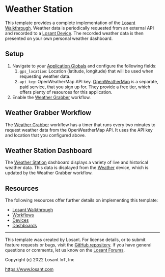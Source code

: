 # Weather Station
This template provides a complete implementation of the [Losant Walkthrough](https://docs.losant.com/getting-started/walkthrough/). Weather data is periodically requested from an external API and recorded to a [Losant Device](https://docs.losant.com/devices/overview/). The recorded weather data is then presented on your own personal weather dashboard.

## Setup
1. Navigate to your [Application Globals](https://app.losant.com/applications/~exportplaceholderid-application-applicationWeatherStation-0~/globals) and configure the following fields:
	1. `gps_location`: Location (latitude, longitude) that will be used when requesting weather data.
	1. `api_key`: OpenWeatherMap API key. [OpenWeatherMap](https://openweathermap.org/api) is a separate, paid service, that you sign up for. They provide a free tier, which offers plenty of resources for this application.
2. Enable the [Weather Grabber](https://app.losant.com/applications/~exportplaceholderid-application-applicationWeatherStation-0~/workflows/~exportplaceholderid-flow-weatherGrabber-0~/develop) workflow.

## Weather Grabber Workflow
The [Weather Grabber](https://app.losant.com/applications/~exportplaceholderid-application-applicationWeatherStation-0~/workflows/~exportplaceholderid-flow-weatherGrabber-0~/develop) workflow has a timer that runs every two minutes to request weather data from the OpenWeatherMap API. It uses the API key and location that you configured above.

## Weather Station Dashboard
The [Weather Station](https://app.losant.com/dashboards/~exportplaceholderid-dashboard-weatherStation-0~) dashboard displays a variety of live and historical weather data. This data is displayed from the [Weather](https://app.losant.com/applications/~exportplaceholderid-application-applicationWeatherStation-0~/devices/~exportplaceholderid-device-weather-0~) device, which is updated by the Weather Grabber workflow.

## Resources
The following resources offer further details on implementing this template:

* [Losant Walkthrough](https://docs.losant.com/getting-started/walkthrough)
* [Workflows](https://docs.losant.com/workflows/overview/)
* [Devices](https://docs.losant.com/devices/overview/)
* [Dashboards](https://docs.losant.com/dashboards/overview/)

---

This template was created by Losant. For license details, or to submit feature requests or bugs, visit the [GitHub repository](https://github.com/Losant/application-templates). If you have general questions or comments, let us know on the [Losant Forums](https://forums.losant.com).

Copyright (c) 2022 Losant IoT, Inc

https://www.losant.com
